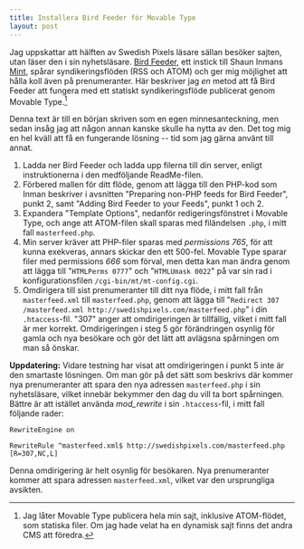 ```yaml
---
title: Installera Bird Feeder för Movable Type
layout: post
---
```


Jag uppskattar att hälften av Swedish Pixels läsare sällan besöker sajten, utan läser den i sin nyhetsläsare. [Bird Feeder][2], ett instick till Shaun Inmans [Mint][1], spårar syndikeringsflöden (RSS och ATOM) och ger mig möjlighet att hålla koll även på prenumeranter. Här beskriver jag *en* metod att få Bird Feeder att fungera med ett statiskt syndikeringsflöde publicerat genom Movable Type.[^2009-07-22-1]

Denna text är till en början skriven som en egen minnesanteckning, men sedan insåg jag att någon annan kanske skulle ha nytta av den. Det tog mig en hel kväll att få en fungerande lösning -- tid som jag gärna använt till annat.

1. Ladda ner Bird Feeder och ladda upp filerna till din server, enligt instruktionerna i den medföljande ReadMe-filen.
2. Förbered mallen för ditt flöde, genom att lägga till den PHP-kod som Inman beskriver i avsnitten "Preparing non-PHP feeds for Bird Feeder", punkt 2, samt "Adding Bird Feeder to your Feeds", punkt 1 och 2.
3. Expandera "Template Options", nedanför redigeringsfönstret i Movable Type, och ange att ATOM-filen skall sparas med filändelsen `.php`, i mitt fall `masterfeed.php`.
4. Min server kräver att PHP-filer sparas med *permissions 765*, för att kunna exekveras, annars skickar den ett 500-fel. Movable Type sparar filer med permissions *666* som förval, men detta kan man ändra genom att lägga till "`HTMLPerms 0777`" och "`HTMLUmask 0022`" på var sin rad i konfigurationsfilen `/cgi-bin/mt/mt-config.cgi`.
5. Omdirigera till sist prenumeranter till ditt nya flöde, i mitt fall från `masterfeed.xml` till `masterfeed.php`, genom att lägga till "`Redirect 307 /masterfeed.xml http://swedishpixels.com/masterfeed.php`" i din `.htaccess`-fil. "307" anger att omdirigeringen är tillfällig, vilket i mitt fall är mer korrekt.
Omdirigeringen i steg 5 gör förändringen osynlig för gamla och nya besökare och gör det lätt att avlägsna spårningen om man så önskar.

**Uppdatering:** Vidare testning har visat att omdirigeringen i punkt 5 inte är den smartaste lösningen. Om man gör på det sätt som beskrivs där kommer nya prenumeranter att spara den nya adressen `masterfeed.php` i sin nyhetsläsare, vilket innebär bekymmer den dag du vill ta bort spårningen. Bättre är att istället använda *mod_rewrite* i sin `.htaccess`-fil, i mitt fall följande rader:

	RewriteEngine on

	RewriteRule ^masterfeed.xml$ http://swedishpixels.com/masterfeed.php [R=307,NC,L]

Denna omdirigering är helt osynlig för besökaren. Nya prenumeranter kommer att spara adressen `masterfeed.xml`, vilket var den ursprungliga avsikten.

[1]: http://haveamint.com
[2]: http://www.haveamint.com/peppermill/pepper/11/bird_feeder/

[^2009-07-22-1]: Jag låter Movable Type publicera hela min sajt, inklusive ATOM-flödet, som statiska filer. Om jag hade velat ha en dynamisk sajt finns det andra CMS att föredra.
